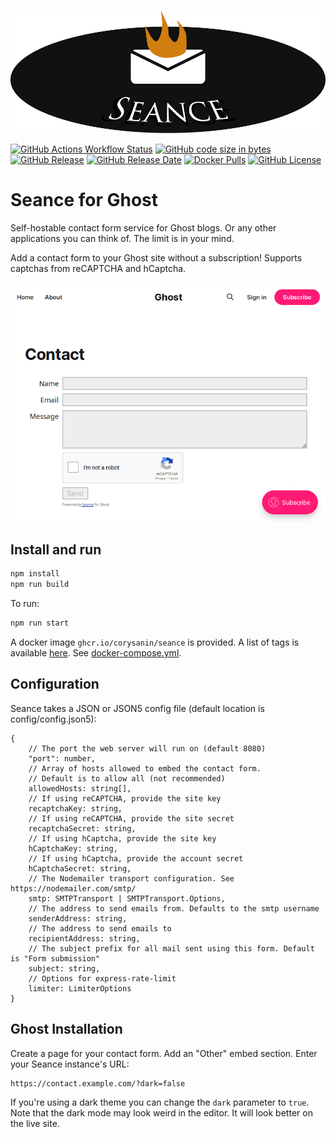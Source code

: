 ![Seance for Ghost](/assets/logo/seance-logo.png "Seance for Ghost")

[![GitHub Actions Workflow Status](https://img.shields.io/github/actions/workflow/status/CorySanin/seance/.github%2Fworkflows%2Fbuild_docker_image.yml)](https://github.com/CorySanin/seance/actions)
[![GitHub code size in bytes](https://img.shields.io/github/languages/code-size/CorySanin/seance)](https://github.com/CorySanin/seance)
[![GitHub Release](https://img.shields.io/github/v/release/CorySanin/seance)](https://github.com/CorySanin/seance/releases/latest)
[![GitHub Release Date](https://img.shields.io/github/release-date-pre/CorySanin/seance)](https://github.com/CorySanin/seance/releases/latest)
[![Docker Pulls](https://img.shields.io/docker/pulls/corysanin/seance)](https://hub.docker.com/r/corysanin/seance)
[![GitHub License](https://img.shields.io/github/license/CorySanin/seance)](/LICENSE)


# Seance for Ghost

Self-hostable contact form service for Ghost blogs. Or any other applications you can think of. The limit is in your mind.

Add a contact form to your Ghost site without a subscription! Supports captchas from reCAPTCHA and hCaptcha.

<picture>
  <source media="(prefers-color-scheme: dark)" srcset="https://raw.githubusercontent.com/CorySanin/seance/master/assets/images/screenshot_dark.png">
  <source media="(prefers-color-scheme: light)" srcset="https://raw.githubusercontent.com/CorySanin/seance/master/assets/images/screenshot_light.png">
  <img alt="Seance embedded in a Ghost page" src="https://raw.githubusercontent.com/CorySanin/seance/master/assets/images/screenshot_light.png">
</picture>

## Install and run

```bash
npm install
npm run build
```

To run:

```bash
npm run start
```

A docker image `ghcr.io/corysanin/seance` is provided. A list of tags is available [here](https://github.com/CorySanin/seance/pkgs/container/seance/versions?filters%5Bversion_type%5D=tagged). 
See [docker-compose.yml](/docker-compose.yml).

## Configuration

Seance takes a JSON or JSON5 config file (default location is config/config.json5):

```
{
    // The port the web server will run on (default 8080)
    "port": number,
    // Array of hosts allowed to embed the contact form.
    // Default is to allow all (not recommended)
    allowedHosts: string[],
    // If using reCAPTCHA, provide the site key
    recaptchaKey: string,
    // If using reCAPTCHA, provide the site secret
    recaptchaSecret: string,
    // If using hCaptcha, provide the site key
    hCaptchaKey: string,
    // If using hCaptcha, provide the account secret
    hCaptchaSecret: string,
    // The Nodemailer transport configuration. See https://nodemailer.com/smtp/
    smtp: SMTPTransport | SMTPTransport.Options,
    // The address to send emails from. Defaults to the smtp username
    senderAddress: string,
    // The address to send emails to
    recipientAddress: string,
    // The subject prefix for all mail sent using this form. Default is "Form submission"
    subject: string,
    // Options for express-rate-limit
    limiter: LimiterOptions
}
```

## Ghost Installation

Create a page for your contact form. Add an "Other" embed section. Enter your Seance instance's URL:

```
https://contact.example.com/?dark=false
```

If you're using a dark theme you can change the `dark` parameter to `true`. Note that the dark mode may look weird in the editor. It will look better on the live site.